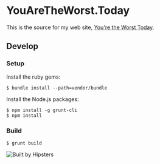 # YouAreTheWorst.Today

This is the source for my web site, [You're the Worst Today](https://youaretheworst.today/).

## Develop

### Setup

Install the ruby gems:

    $ bundle install --path=vendor/bundle

Install the Node.js packages:

    $ npm install -g grunt-cli
    $ npm install

### Build

    $ grunt build

![Built by Hipsters](http://forthebadge.com/images/badges/built-by-hipsters.svg)
